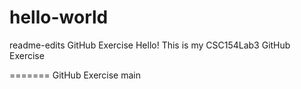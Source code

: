 # hello-world
readme-edits
GitHub Exercise Hello! This is my CSC154Lab3 GitHub Exercise

=======
GitHub Exercise
 main
